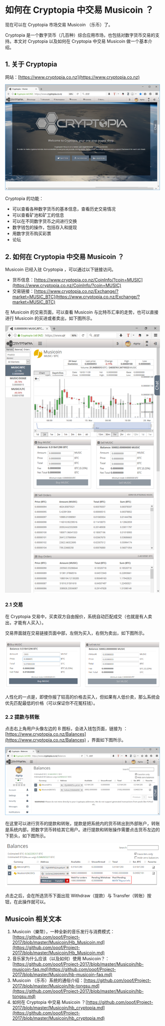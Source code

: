 # 如何在 Cryptopia 中交易 Musicoin ？

现在可以在 Cryptopia 市场交易 Musicoin （乐币）了。 

Cryptopia 是一个数字货币（几百种）综合应用市场，也包括对数字货币交易的支持。本文对 Cryptopia 以及如何在  Cryptopia 中交易 Musicoin 做一个基本介绍。

## 1. 关于 Cryptopia

网站：[https://www.cryptopia.co.nz](https://www.cryptopia.co.nz)

![](img/2017-03-20.PNG)

 Cryptopia 的功能：

- 可以查看各种数字货币的基本信息，查看历史交易情况
- 可以查看矿池和矿工的信息
- 可以在不同数字货币之间进行交换
- 数字钱包的操作，包括存入和提现
- 用数字货币购买彩票
- 论坛

## 2.  如何在 Cryptopia 中交易 Musicoin ？

Musicoin 已经入驻 Cryptopia ，可以通过以下链接访问。

- 货币信息：[https://www.cryptopia.co.nz/CoinInfo/?coin=MUSIC](https://www.cryptopia.co.nz/CoinInfo/?coin=MUSIC)
- 交易链接：[https://www.cryptopia.co.nz/Exchange/?market=MUSIC_BTC](https://www.cryptopia.co.nz/Exchange/?market=MUSIC_BTC)

在 Musicoin 的交易页面，可以查看 Musicoin 与比特币汇率的走势，也可以直接进行 Musicoin 的买进或者卖出，如下图所示。

![](img/2017-03-20-2.png)

### 2.1 交易

在 Cryptopia 交易中，买卖双方自由报价，系统自动匹配成交（也就是有人卖出，才能有人买入）。

交易界面就在交易链接页面中部，左侧为买入，右侧为卖出，如下图所示。

![](img/2017-03-20-5.png)

人性化的一点是，即使你报了较高的价格去买入，但如果有人低价卖，那么系统会优先匹配最低的价格（可以保证你不花冤枉钱）。

### 2.2 提款与转账

点击右上角用户头像左边的 B 图标，会进入钱包页面，链接为 ： [https://www.cryptopia.co.nz/Balances](https://www.cryptopia.co.nz/Balances) ，界面如下图所示。

![](img/2017-03-20-3.PNG)

在这里可以进行货币的提款和转账，提款是把系统内的货币转出到外部账户，转账是系统内部，把数字货币转给其它用户。进行提款和转账操作需要点击货币左边的下箭头，如下图所示。

![](img/2017-03-20-4.png)

点击之后，会在所选货币下面出现 Withdraw（提款）与 Transfer（转账）按钮，在此操作就可以。




## Musicoin 相关文本

1. Musicoin（樂幣），一种全新的音乐发行与消费模式：[https://github.com/ooof/Project-2017/blob/master/Musicoin/Hb_Musicoin.md](https://github.com/ooof/Project-2017/blob/master/Musicoin/Hb_Musicoin.md)
1. 音乐家为什么应该（以及如何）使用 Musicoin？：[https://github.com/ooof/Project-2017/blob/master/Musicoin/hb-musicoin-faq.md](https://github.com/ooof/Project-2017/blob/master/Musicoin/hb-musicoin-faq.md)
1. Musicoin （乐币）系统的通俗介绍：[https://github.com/ooof/Project-2017/blob/master/Musicoin/hb-tongsu.md](https://github.com/ooof/Project-2017/blob/master/Musicoin/hb-tongsu.md)
2. 如何在 Cryptopia 中交易 Musicoin ？[https://github.com/ooof/Project-2017/blob/master/Musicoin/hb_cryptopia.md](https://github.com/ooof/Project-2017/blob/master/Musicoin/hb_cryptopia.md)














